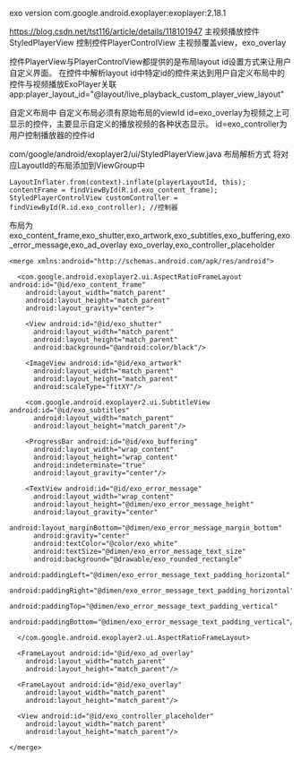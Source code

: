 exo version com.google.android.exoplayer:exoplayer:2.18.1

https://blog.csdn.net/tst116/article/details/118101947
主视频播放控件StyledPlayerView
控制控件PlayerControlView
主视频覆盖view，exo_overlay


控件PlayerView与PlayerControlView都提供的是布局layout id设置方式来让用户自定义界面。
在控件中解析layout id中特定id的控件来达到用户自定义布局中的控件与视频播放ExoPlayer关联
app:player_layout_id="@layout/live_playback_custom_player_view_layout"

自定义布局中  自定义布局必须有原始布局的viewId
id=exo_overlay为视频之上可显示的控件，主要显示自定义的播放视频的各种状态显示。
id=exo_controller为用户控制播放器的控件id


com/google/android/exoplayer2/ui/StyledPlayerView.java
布局解析方式
将对应LayoutId的布局添加到ViewGroup中
```
LayoutInflater.from(context).inflate(playerLayoutId, this);
contentFrame = findViewById(R.id.exo_content_frame);
StyledPlayerControlView customController = findViewById(R.id.exo_controller); //控制器
```
布局为exo_content_frame,exo_shutter,exo_artwork,exo_subtitles,exo_buffering,exo_error_message,exo_ad_overlay
exo_overlay,exo_controller_placeholder
```
<merge xmlns:android="http://schemas.android.com/apk/res/android">

  <com.google.android.exoplayer2.ui.AspectRatioFrameLayout android:id="@id/exo_content_frame"
    android:layout_width="match_parent"
    android:layout_height="match_parent"
    android:layout_gravity="center">

    <View android:id="@id/exo_shutter"
      android:layout_width="match_parent"
      android:layout_height="match_parent"
      android:background="@android:color/black"/>

    <ImageView android:id="@id/exo_artwork"
      android:layout_width="match_parent"
      android:layout_height="match_parent"
      android:scaleType="fitXY"/>

    <com.google.android.exoplayer2.ui.SubtitleView android:id="@id/exo_subtitles"
      android:layout_width="match_parent"
      android:layout_height="match_parent"/>

    <ProgressBar android:id="@id/exo_buffering"
      android:layout_width="wrap_content"
      android:layout_height="wrap_content"
      android:indeterminate="true"
      android:layout_gravity="center"/>

    <TextView android:id="@id/exo_error_message"
      android:layout_width="wrap_content"
      android:layout_height="@dimen/exo_error_message_height"
      android:layout_gravity="center"
      android:layout_marginBottom="@dimen/exo_error_message_margin_bottom"
      android:gravity="center"
      android:textColor="@color/exo_white"
      android:textSize="@dimen/exo_error_message_text_size"
      android:background="@drawable/exo_rounded_rectangle"
      android:paddingLeft="@dimen/exo_error_message_text_padding_horizontal"
      android:paddingRight="@dimen/exo_error_message_text_padding_horizontal"
      android:paddingTop="@dimen/exo_error_message_text_padding_vertical"
      android:paddingBottom="@dimen/exo_error_message_text_padding_vertical"/>

  </com.google.android.exoplayer2.ui.AspectRatioFrameLayout>

  <FrameLayout android:id="@id/exo_ad_overlay"
    android:layout_width="match_parent"
    android:layout_height="match_parent"/>

  <FrameLayout android:id="@id/exo_overlay"
    android:layout_width="match_parent"
    android:layout_height="match_parent"/>

  <View android:id="@id/exo_controller_placeholder"
    android:layout_width="match_parent"
    android:layout_height="match_parent"/>

</merge>
```